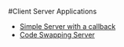 #Client Server Applications

* [Simple Server with a callback](simpleServer)
* [Code Swapping Server](codeSwap)
